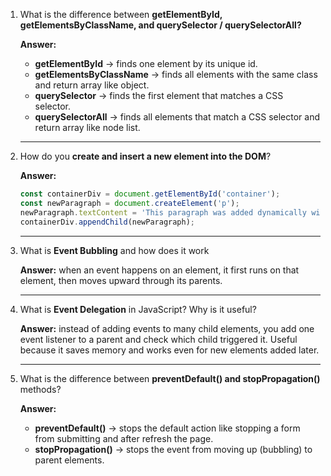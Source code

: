 1. What is the difference between  **getElementById, getElementsByClassName, and querySelector / querySelectorAll?**
    
   **Answer:**
   - **getElementById** → finds one element by its unique id.
   - **getElementsByClassName** → finds all elements with the same class and return array like object.
   - **querySelector** → finds the first element that matches a CSS selector.
   - **querySelectorAll** → finds all elements that match a CSS selector and return array like node list.

   ---
2. How do you  **create and insert a new element into the DOM**?
     
   **Answer:**
   ```javascript
   const containerDiv = document.getElementById('container');
   const newParagraph = document.createElement('p');
   newParagraph.textContent = 'This paragraph was added dynamically with JavaScript.';
   containerDiv.appendChild(newParagraph);
   ```
   ---
3. What is **Event Bubbling** and how does it work
     
   **Answer:** when an event happens on an element, it first runs on that element, then moves upward through its parents.

   ---
4. What is **Event Delegation** in JavaScript? Why is it useful?
     
   **Answer:** instead of adding events to many child elements, you add one event listener to a parent and check which child triggered it. Useful because it saves memory and works even for new elements added later.

   ---
5. What is the difference between **preventDefault() and stopPropagation()** methods?
     
   **Answer:**
   - **preventDefault()** → stops the default action like stopping a form from submitting and after refresh the page.
   - **stopPropagation()** → stops the event from moving up (bubbling) to parent elements.
